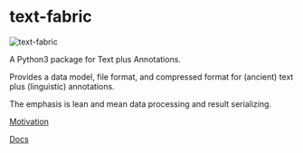 # text-fabric

![text-fabric](https://raw.github.com/dirkroorda/text-fabric/master/notebooks/tf.png)

A Python3 package for Text plus Annotations.

Provides a data model, file format, and compressed format for (ancient) text plus
(linguistic) annotations.

The emphasis is lean and mean data processing and result serializing.

[Motivation](http://www.slideshare.net/dirkroorda/text-fabric)

[Docs](https://github.com/dirkroorda/text-fabric/notebooks/tf.ipynb)

